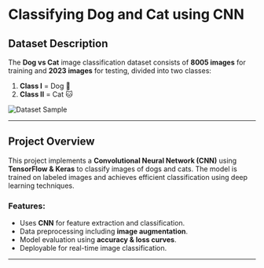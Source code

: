 # Classifying Dog and Cat using CNN
        
## Dataset Description
 
The **Dog vs Cat** image classification dataset consists of **8005 images** for training and **2023 images** for testing, divided into two classes:

1. **Class I** = Dog 🐶  
2. **Class II** = Cat 🐱  
 
![Dataset Sample](https://imgur.com/d8Qd1hD.gif) 

---

## Project Overview

This project implements a **Convolutional Neural Network (CNN)** using **TensorFlow & Keras** to classify images of dogs and cats. The model is trained on labeled images and achieves efficient classification using deep learning techniques.

### Features:
- Uses **CNN** for feature extraction and classification.
- Data preprocessing including **image augmentation**.
- Model evaluation using **accuracy & loss curves**.
- Deployable for real-time image classification.

---
